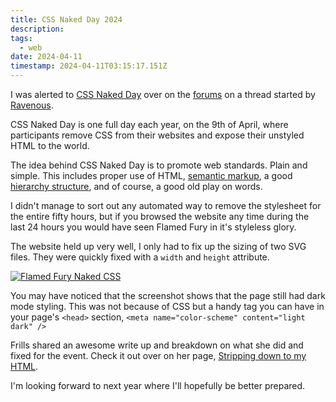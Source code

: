 ```yaml
---
title: CSS Naked Day 2024
description: 
tags: 
  - web
date: 2024-04-11
timestamp: 2024-04-11T03:15:17.151Z
---
```


I was alerted to [CSS Naked Day](https://css-naked-day.github.io/) over on the [forums](https://discourse.32bit.cafe/t/css-naked-day-2024/752/30) on a thread started by [Ravenous](https://chrisburnell.com/).

CSS Naked Day is one full day each year, on the 9th of April, where participants remove CSS from their websites and expose their unstyled HTML to the world. 

The idea behind CSS Naked Day is to promote web standards. Plain and simple. This includes proper use of HTML, [semantic markup](https://developer.mozilla.org/en-US/docs/Glossary/Semantics#semantics_in_html), a good [hierarchy structure](https://developer.mozilla.org/en-US/docs/Learn/HTML/Introduction_to_HTML/Document_and_website_structure), and of course, a good old play on words.

I didn't manage to sort out any automated way to remove the stylesheet for the entire fifty hours, but if you browsed the website any time during the last 24 hours you would have seen Flamed Fury in it's styleless glory.

The website held up very well, I only had to fix up the sizing of two SVG files. They were quickly fixed with a `width` and `height` attribute.

[![Flamed Fury Naked CSS](/assets/images/posts/2024/2024-04-11-css-naked-day.jpeg 'Flamed Fury for CSS Naked Day 2024. Click for larger view')](/assets/images/B0zFPtgozV-1024.webp)

You may have noticed that the screenshot shows that the page still had dark mode styling. This was not because of CSS but a handy tag you can have in your page's `<head>` section, `<meta name="color-scheme" content="light dark" />`

Frills shared an awesome write up and breakdown on what she did and fixed for the event. Check it out over on her page, [Stripping down to my HTML](https://frills.dev/blog/240409-css-naked/_).

I'm looking forward to next year where I'll hopefully be better prepared.